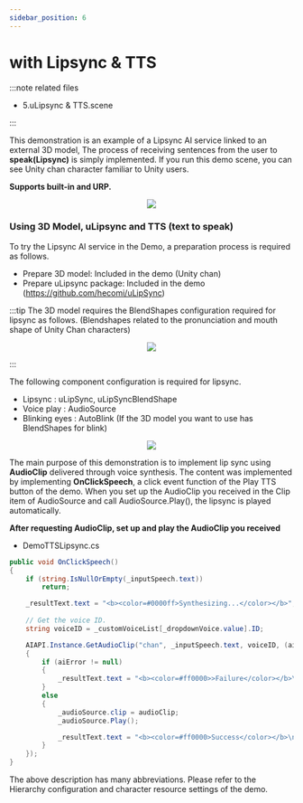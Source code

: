 ```yaml
---
sidebar_position: 6
---
```


# with Lipsync & TTS

:::note related files

- 5.uLipsync & TTS.scene

:::

This demonstration is an example of a Lipsync AI service linked to an external 3D model, The process of receiving sentences from the user to **speak(Lipsync)** is simply implemented. If you run this demo scene, you can see Unity chan character familiar to Unity users.

**Supports built-in and URP.**

<p align="center">
<img src="/img/aihuman/unity/sampleproject_lipsync_tts.png" style={{zoom: "30%"}} />
</p>

### Using 3D Model, uLipsync and TTS (text to speak)

To try the Lipsync AI service in the Demo, a preparation process is required as follows.

- Prepare 3D model: Included in the demo (Unity chan)
- Prepare uLipsync package: Included in the demo (https://github.com/hecomi/uLipSync)

:::tip
The 3D model requires the BlendShapes configuration required for lipsync as follows. (Blendshapes related to the pronunciation and mouth shape of Unity Chan characters)
<p align="center">
<img src="/img/aihuman/unity/sampleproject_blendshapes.png" style={{zoom: "50%"}} />
</p>
:::

The following component configuration is required for lipsync.
- Lipsync : uLipSync, uLipSyncBlendShape
- Voice play : AudioSource
- Blinking eyes : AutoBlink (If the 3D model you want to use has BlendShapes for blink)  

<p align="center">
<img src="/img/aihuman/unity/sampleproject_lipsync_inspector.png" style={{zoom: "50%"}} />
</p>


The main purpose of this demonstration is to implement lip sync using **AudioClip** delivered through voice synthesis. The content was implemented by implementing **OnClickSpeech**, a click event function of the Play TTS button of the demo. When you set up the AudioClip you received in the Clip item of AudioSource and call AudioSource.Play(), the lipsync is played automatically.

**After requesting AudioClip, set up and play the AudioClip you received**

- DemoTTSLipsync.cs

```csharp
public void OnClickSpeech()
{
    if (string.IsNullOrEmpty(_inputSpeech.text))
        return;

    _resultText.text = "<b><color=#0000ff>Synthesizing...</color></b>";
    
    // Get the voice ID.
    string voiceID = _customVoiceList[_dropdownVoice.value].ID;

    AIAPI.Instance.GetAudioClip("chan", _inputSpeech.text, voiceID, (aiName, clipset, aiError, audioClip) =>
    {
        if (aiError != null)
        {
            _resultText.text = "<b><color=#ff0000>>Failure</color></b>\n" + aiError.Description;
        }
        else
        {
            _audioSource.clip = audioClip;
            _audioSource.Play();

            _resultText.text = "<b><color=#ff0000>Success</color></b>\n" + clipset.SpeechText;
        }
    });
}
```

The above description has many abbreviations. Please refer to the Hierarchy configuration and character resource settings of the demo.
